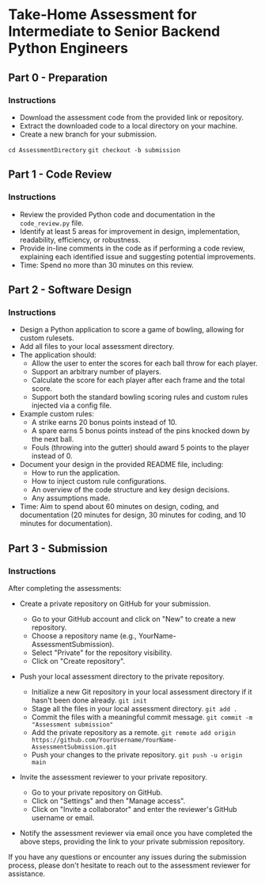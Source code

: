 # Take-Home Assessment for Intermediate to Senior Backend Python Engineers

## Part 0 - Preparation

### Instructions

- Download the assessment code from the provided link or repository.
- Extract the downloaded code to a local directory on your machine.
- Create a new branch for your submission.

`cd AssessmentDirectory`
`git checkout -b submission`

## Part 1 - Code Review

### Instructions

- Review the provided Python code and documentation in the `code_review.py` file.
- Identify at least 5 areas for improvement in design, implementation, readability, efficiency, or robustness.
- Provide in-line comments in the code as if performing a code review, explaining each identified issue and suggesting potential improvements.
- Time: Spend no more than 30 minutes on this review.

## Part 2 - Software Design

### Instructions

- Design a Python application to score a game of bowling, allowing for custom rulesets.
- Add all files to your local assessment directory.
- The application should:
  - Allow the user to enter the scores for each ball throw for each player.
  - Support an arbitrary number of players.
  - Calculate the score for each player after each frame and the total score.
  - Support both the standard bowling scoring rules and custom rules injected via a config file.
- Example custom rules:
  - A strike earns 20 bonus points instead of 10.
  - A spare earns 5 bonus points instead of the pins knocked down by the next ball.
  - Fouls (throwing into the gutter) should award 5 points to the player instead of 0.
- Document your design in the provided README file, including:
  - How to run the application.
  - How to inject custom rule configurations.
  - An overview of the code structure and key design decisions.
  - Any assumptions made.
- Time: Aim to spend about 60 minutes on design, coding, and documentation (20 minutes for design, 30 minutes for coding, and 10 minutes for documentation).

## Part 3 - Submission

### Instructions

After completing the assessments:

- Create a private repository on GitHub for your submission.
  - Go to your GitHub account and click on "New" to create a new repository.
  - Choose a repository name (e.g., YourName-AssessmentSubmission).
  - Select "Private" for the repository visibility.
  - Click on "Create repository".

- Push your local assessment directory to the private repository.
  - Initialize a new Git repository in your local assessment directory if it hasn't been done already.
    `git init`
  - Stage all the files in your local assessment directory.
    `git add .`
  - Commit the files with a meaningful commit message.
    `git commit -m "Assessment submission"`
  - Add the private repository as a remote.
    `git remote add origin https://github.com/YourUsername/YourName-AssessmentSubmission.git`
  - Push your changes to the private repository.
    `git push -u origin main`

- Invite the assessment reviewer to your private repository.
  - Go to your private repository on GitHub.
  - Click on "Settings" and then "Manage access".
  - Click on "Invite a collaborator" and enter the reviewer's GitHub username or email.

- Notify the assessment reviewer via email once you have completed the above steps, providing the link to your private submission repository.

If you have any questions or encounter any issues during the submission process, please don't hesitate to reach out to the assessment reviewer for assistance.
